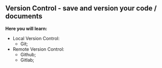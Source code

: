 ## Version Control - save and version your code / documents

**Here you will learn:**

- Local Version Control:
  - Git;
- Remote Version Control:
  - Github;
  - Gitlab;
